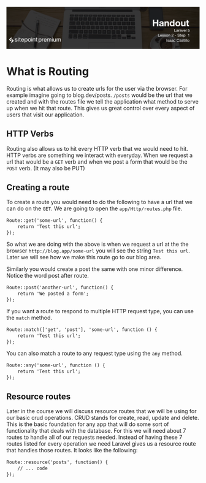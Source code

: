 ![](headings/2.1.png)

# What is Routing

Routing is what allows us to create urls for the user via the browser. For example imagine going to blog.dev/posts. `/posts` would be the url that we created and with the routes file we tell the application what method to serve up when we hit that route. This gives us great control over every aspect of users that visit our application.

## HTTP Verbs

Routing also allows us to hit every HTTP verb that we would need to hit. HTTP verbs are something we interact with everyday. When we request a url that would be a `GET` verb and when we post a form that would be the `POST` verb. (It may also be PUT)

## Creating a route
To create a route you would need to do the following to have a url that we can do on the `GET`. We are going to open the `app/Http/routes.php` file.

```
Route::get('some-url', function() {
	return 'Test this url';
});
```
So what we are doing with the above is when we request a url at the the browser `http://blog.app/some-url` you will see the string `Test this url`. Later we will see how we make this route go to our blog area.

Similarly you would create a post the same with one minor difference. Notice the word post after route.

```
Route::post('another-url', function() {
	return 'We posted a form';
});
```

If you want a route to respond to multiple HTTP request type, you can use the `match` method.

```
Route::match(['get', 'post'], 'some-url', function () {
    return 'Test this url';
});
```

You can also match a route to any request type using the `any` method.

```
Route::any('some-url', function () {
    return 'Test this url';
});
```

## Resource routes

Later in the course we will discuss resource routes that we will be using for our basic crud operations. CRUD stands for create, read, update and delete. This is the basic foundation for any app that will do some sort of functionality that deals with the database. For this we will need about 7 routes to handle all of our requests needed. Instead of having these 7 routes listed for every operation we need Laravel gives us a resource route that handles those routes. It looks like the following:

```
Route::resource('posts', function() {
	// ... code
});

